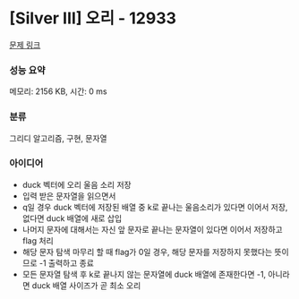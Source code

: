 # [Silver III] 오리 - 12933 

[문제 링크](https://www.acmicpc.net/problem/12933) 

### 성능 요약

메모리: 2156 KB, 시간: 0 ms

### 분류

그리디 알고리즘, 구현, 문자열

### 아이디어

- duck 벡터에 오리 울음 소리 저장
- 입력 받은 문자열을 읽으면서
- q일 경우 duck 벡터에 저장된 배열 중 k로 끝나는 울음소리가 있다면 이어서 저장, 없다면 duck 배열에 새로 삽입
- 나머지 문자에 대해서는 자신 앞 문자로 끝나는 문자열이 있다면 이어서 저장하고 flag 처리
- 해당 문자 탐색 마무리 할 때 flag가 0일 경우, 해당 문자를 저장하지 못했다는 뜻이므로 -1 출력하고 종료
- 모든 문자열 탐색 후 k로 끝나지 않는 문자열에 duck 배열에 존재한다면 -1, 아니라면 duck 배열 사이즈가 곧 최소 오리 
